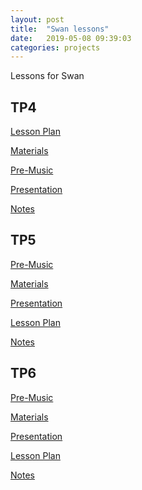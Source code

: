 ```yaml
---
layout: post
title:  "Swan lessons"
date:   2019-05-08 09:39:03
categories: projects
---
```

Lessons for Swan

<h2>TP4</h2>
<p><a href="https://docs.google.com/document/d/1DjyWLqJOITU7B8smaCBJMQDTCWnR8qSQi4rQmb71inw/edit?usp=sharing">Lesson Plan</a></p>
<p><a href="https://docs.google.com/document/d/1bHuPeQq4mQygXNYoa0U4tIXITSYw2X74hEe6DkwhDZk/edit?usp=sharing">Materials</a></p>
<p><a href="https://listenonrepeat.com/watch/?v=_E2CNZIlVIg#Tour_the_States_-_Official_Music_Video"> Pre-Music</a></p>
<p><a href="https://docs.google.com/presentation/d/1MaaZq9l12eLNUGDkq0O7gkDSEocMl5iUrzriW_akqKc/edit?usp=sharing">Presentation</a></p>
<p><a href="https://docs.google.com/document/d/1WHvbuFQ7PVCsvcBuAsIhEhgJv5xPmLMDcQSWX5XV3f8/edit?usp=sharing">Notes</a></p>

<h2>TP5</h2>
<p>
  <a href="https://listenonrepeat.com/watch/?v=_E2CNZIlVIg#Tour_the_States_-_Official_Music_Video">
    Pre-Music
  </a>
</p>
<p>
  <a href="https://docs.google.com/document/d/1oi8Iaf6PwUOZiGjKjOmssaofgw3HSug1IKDVEDLe22k/edit?usp=sharing">
    Materials
  </a>
<p>
<p>
  <a href="https://docs.google.com/presentation/d/1oj9pvoUWY_dMMa8pT_0dWqXnMWOYI8VMzcGL7nT5nDc/edit?usp=sharing">
    Presentation
  </a>
<p>
<p>
  <a href="https://docs.google.com/document/d/1RR-PXsEwzD17yxcbLoD5ltbnAUH6VBuDYaiSx9eXsaE/edit?usp=sharing">
    Lesson Plan
  </a>
<p>
<p>
  <a href="https://docs.google.com/document/d/10pXmlqxl__gSpS0nBsEGJRRAEmigPGCNWOAjeNAISzQ/edit?usp=sharing">
    Notes
  </a>
<p>

<h2>TP6</h2>
<p>
  <a href="https://listenonrepeat.com/watch/?v=_E2CNZIlVIg#Tour_the_States_-_Official_Music_Video">
    Pre-Music
  </a>
</p>
<p>
  <a href="https://docs.google.com/document/d/1fOWPp-Q1G9JEIicQWTWBTx2LisSR7TW9lhYICfzxNts/edit">
    Materials
  </a>
<p>
<p>
  <a href="https://docs.google.com/presentation/d/153wlQXMBONg4_rEjJB8z4ByRuF3w9vTjCPAPqwvAfgg/edit#slide=id.g575e833ea1_0_124">
    Presentation
  </a>
<p>
<p>
  <a href="https://docs.google.com/document/d/1VO_RKaE_I9akySG1P8J1TivancwWe9XnvkjXNWvvaKA/edit">
    Lesson Plan
  </a>
<p>
<p>
  <a href="https://docs.google.com/document/d/1lPIVIbZAH3jmWqK4bfE8de5Fo1Eow-mn5lBv417nU4U/edit">
    Notes
  </a>
<p>
